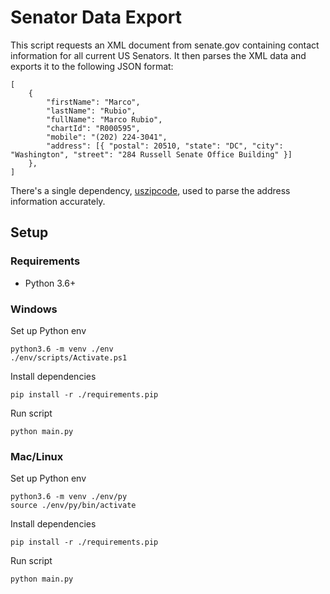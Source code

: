 # Senator Data Export

This script requests an XML document from senate.gov containing contact information for all current US Senators. It then parses the XML data and exports it to the following JSON format:

```
[
    {
        "firstName": "Marco",
        "lastName": "Rubio",
        "fullName": "Marco Rubio",
        "chartId": "R000595",
        "mobile": "(202) 224-3041",
        "address": [{ "postal": 20510, "state": "DC", "city": "Washington", "street": "284 Russell Senate Office Building" }]
    },
]
```

There's a single dependency, [uszipcode](https://uszipcode.readthedocs.io/?badge=latest), used to parse the address information accurately.

## Setup

### Requirements
- Python 3.6+

### Windows
Set up Python env
```
python3.6 -m venv ./env
./env/scripts/Activate.ps1
```
Install dependencies
```
pip install -r ./requirements.pip
```
Run script
```
python main.py
```

### Mac/Linux
Set up Python env
```
python3.6 -m venv ./env/py
source ./env/py/bin/activate
```
Install dependencies
```
pip install -r ./requirements.pip
```
Run script
```
python main.py
```